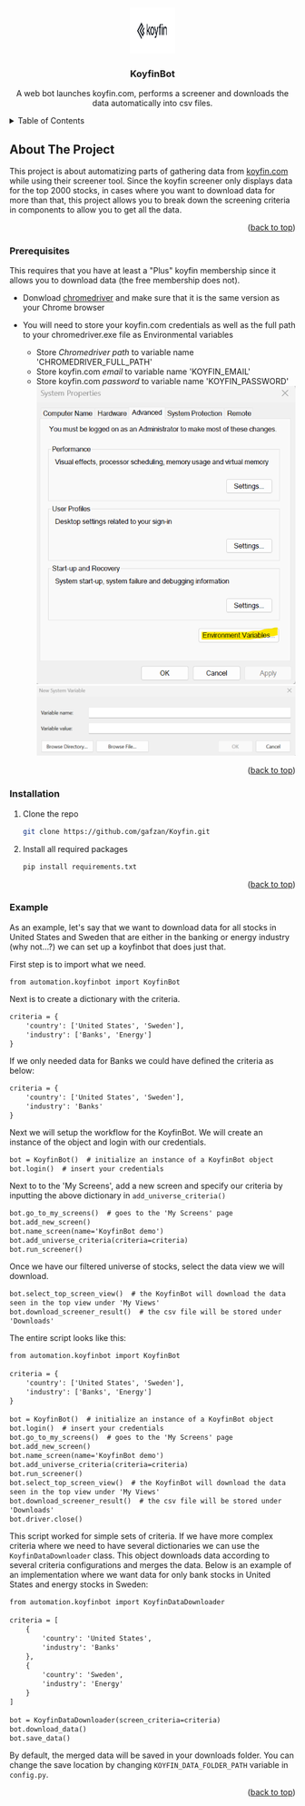 <a name="readme-top"></a>

<!-- PROJECT LOGO -->
<br />
<div align="center">
  <a href="https://github.com/gafzan/Koyfin">
    <img src="images/logo_share_fb.png" alt="Logo" width="80" height="80">
  </a>

<h3 align="center">KoyfinBot</h3>
  <p align="center">
    A web bot launches koyfin.com, performs a screener and downloads the data automatically into csv files.
  </p>
</div>


<!-- TABLE OF CONTENTS -->
<details>
  <summary>Table of Contents</summary>
  <ol>
    <li><a href="#about-the-project">About The Project</a></li>
    <li><a href="#prerequisites">Prerequisites</a></li>
    <li><a href="#installation">Installation</a></li>
    <li><a href="#example">Example</a></li>      
  </ol>
</details>


<!-- ABOUT THE PROJECT -->
## About The Project
This project is about automatizing parts of gathering data from [koyfin.com](https://app.koyfin.com/) while using their 
screener tool. Since the koyfin screener only displays data for the top 2000 stocks, in cases where you want to download 
data for more than that, this project allows you to break down the screening criteria in components to allow you to get 
all the data.

<p align="right">(<a href="#readme-top">back to top</a>)</p>


<!-- GETTING STARTED -->
### Prerequisites

This requires that you have at least a "Plus" koyfin membership since it allows you to download data (the free membership does not).

* Donwload [chromedriver](https://chromedriver.chromium.org/) and make sure that it is the same version as your Chrome browser

* You will need to store your koyfin.com credentials as well as the full path to your chromedriver.exe file as Environmental variables
  * Store *Chromedriver path* to variable name 'CHROMEDRIVER_FULL_PATH'
  * Store koyfin.com *email* to variable name 'KOYFIN_EMAIL'
  * Store koyfin.com *password* to variable name 'KOYFIN_PASSWORD'
 ![EnviVar1](/images/envi_var_1.png?raw=true "Environment variables 1")
 ![EnviVar2](/images/envi_var_2.png?raw=true "Environment variables 2")
 <p align="right">(<a href="#readme-top">back to top</a>)</p>
 
### Installation


1. Clone the repo
   ```sh
   git clone https://github.com/gafzan/Koyfin.git
   ```
2.  Install all required packages
      ```sh
      pip install requirements.txt
      ```

<p align="right">(<a href="#readme-top">back to top</a>)</p>



<!-- USAGE EXAMPLES -->
### Example

As an example, let's say that we want to download data for all stocks in United States and Sweden that are either in the 
banking or energy industry (why not...?) we can set up a koyfinbot that does just that.

First step is to import what we need.
```
from automation.koyfinbot import KoyfinBot
```
Next is to create a dictionary with the criteria.
```
criteria = {
    'country': ['United States', 'Sweden'],
    'industry': ['Banks', 'Energy']
}
```
If we only needed data for Banks we could have defined the criteria as below:
```
criteria = {
    'country': ['United States', 'Sweden'],
    'industry': 'Banks'
}
```

Next we will setup the workflow for the KoyfinBot. We will create an instance of the object and login with our credentials.

```
bot = KoyfinBot()  # initialize an instance of a KoyfinBot object
bot.login()  # insert your credentials
```

Next to to the 'My Screens', add a new screen and specify our criteria by inputting the above dictionary in 
`add_universe_criteria()`
```
bot.go_to_my_screens()  # goes to the 'My Screens' page
bot.add_new_screen()
bot.name_screen(name='KoyfinBot demo')
bot.add_universe_criteria(criteria=criteria)
bot.run_screener()
```
Once we have our filtered universe of stocks, select the data view we will download.
```
bot.select_top_screen_view()  # the KoyfinBot will download the data seen in the top view under 'My Views'
bot.download_screener_result()  # the csv file will be stored under 'Downloads'
```

The entire script looks like this:
```
from automation.koyfinbot import KoyfinBot

criteria = {
    'country': ['United States', 'Sweden'],
    'industry': ['Banks', 'Energy']
}

bot = KoyfinBot()  # initialize an instance of a KoyfinBot object
bot.login()  # insert your credentials
bot.go_to_my_screens()  # goes to the 'My Screens' page
bot.add_new_screen()
bot.name_screen(name='KoyfinBot demo')
bot.add_universe_criteria(criteria=criteria)
bot.run_screener()
bot.select_top_screen_view()  # the KoyfinBot will download the data seen in the top view under 'My Views'
bot.download_screener_result()  # the csv file will be stored under 'Downloads'
bot.driver.close()
```

This script worked for simple sets of criteria. If we have more complex criteria where we need to have several 
dictionaries we can use the ``KoyfinDataDownloader`` class. This object downloads data according to several criteria configurations and
merges the data. Below is an example of an implementation where we want data for only bank stocks in United States and energy stocks in Sweden:

```
from automation.koyfinbot import KoyfinDataDownloader

criteria = [
    {
        'country': 'United States',
        'industry': 'Banks'
    },
    {
        'country': 'Sweden',
        'industry': 'Energy'
    }
]

bot = KoyfinDataDownloader(screen_criteria=criteria)
bot.download_data()
bot.save_data()
```
By default, the merged data will be saved in your downloads folder. You can change the save location 
by changing `KOYFIN_DATA_FOLDER_PATH` variable in `config.py`.
<p align="right">(<a href="#readme-top">back to top</a>)</p>
